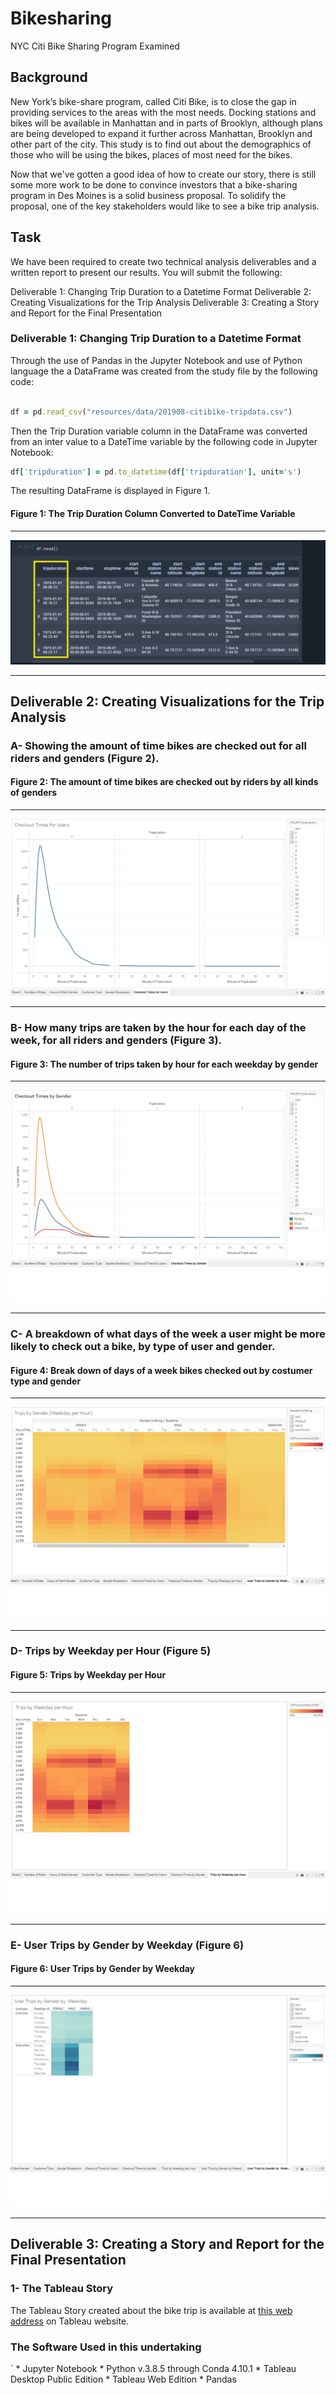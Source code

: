# Bikesharing
 NYC Citi Bike Sharing Program Examined 

## Background

 New York’s bike-share program, called Citi Bike, is to close the gap in providing services to the areas with the most needs. Docking stations and bikes will be available in Manhattan and in parts of Brooklyn, although plans are being developed to expand it further across Manhattan, Brooklyn and other part of the city. This study is to find out about the demographics of those who will be using the bikes, places of most need for the bikes. 

 Now that we've gotten a good idea of how to create our story, there is still some more work to be done to convince investors that a bike-sharing program in Des Moines is a solid business proposal. To solidify the proposal, one of the key stakeholders would like to see a bike trip analysis.


 ## Task

 We have been required to create two technical analysis deliverables and a written report to present our results. You will submit the following:

Deliverable 1: Changing Trip Duration to a Datetime Format
Deliverable 2: Creating Visualizations for the Trip Analysis
Deliverable 3: Creating a Story and Report for the Final Presentation



### Deliverable 1: Changing Trip Duration to a Datetime Format

Through the use of Pandas in the Jupyter Notebook and use of Python language the a DataFrame was created from the study file by the following code:


```ruby

df = pd.read_csv("resources/data/201908-citibike-tripdata.csv")

```

Then the Trip Duration variable column in the DataFrame was converted from an inter value to a DateTime variable by the following code in Jupyter Notebook:


```ruby
df['tripduration'] = pd.to_datetime(df['tripduration'], unit='s')

```

The resulting DataFrame is displayed in Figure 1.


#### Figure 1: The Trip Duration Column Converted to DateTime Variable

----------------------------
![trip-datetime-duration.png](https://github.com/BHashemi2021/bikesharing/blob/main/resources/images/trip-datetime-duration.png)

-----------------------------

## Deliverable 2: Creating Visualizations for the Trip Analysis


### A- Showing the amount of time bikes are checked out for all riders and genders (Figure 2).


#### Figure 2: The amount of time bikes are checked out by riders by all kinds of genders

----------------------------
![check-out-time.png](https://github.com/BHashemi2021/bikesharing/blob/main/resources/images/check-out-time.png)

-----------------------------


### B- How many trips are taken by the hour for each day of the week, for all riders and genders (Figure 3).

#### Figure 3: The number of trips taken by hour for each weekday by gender

----------------------------
![checkout-times-by-gender.png](https://github.com/BHashemi2021/bikesharing/blob/main/resources/images/checkout-times-by-gender.png)

-----------------------------


### C- A breakdown of what days of the week a user might be more likely to check out a bike, by type of user and gender.


#### Figure 4: Break down of days of a week bikes checked out by costumer type and gender
 
----------------------------
![user-trips-by gender-by weekday.png](https://github.com/BHashemi2021/bikesharing/blob/main/resources/images/user-trips-by%20gender-by%20weekday.png)

-----------------------------

### D- Trips by Weekday per Hour (Figure 5)

#### Figure 5: Trips by Weekday per Hour   
----------------------------
![trips-by-weekday-per-hour.png](https://github.com/BHashemi2021/bikesharing/blob/main/resources/images/trips-by-weekday-per-hour.png)

-----------------------------

### E- User Trips by Gender by Weekday (Figure 6)

#### Figure 6: User Trips by Gender by Weekday
----------------------------
![user-trips-by-gender-by-weekday.png](https://github.com/BHashemi2021/bikesharing/blob/main/resources/images/user-trips-by-gender-by-weekday.png)

-----------------------------



## Deliverable 3: Creating a Story and Report for the Final Presentation


### 1- The Tableau Story

The Tableau Story created about the bike trip is available at [this web address](https://public.tableau.com/app/profile/be.h1774/viz/NYCCitiBikeSharingAnalysis/DesMoinsBikeSharing#3) on Tableau website.



### The Software Used in this undertaking

`   * Jupyter Notebook
    * Python v.3.8.5 through Conda 4.10.1 
    * Tableau Desktop Public Edition
    * Tableau Web Edition
    * Pandas 
    
